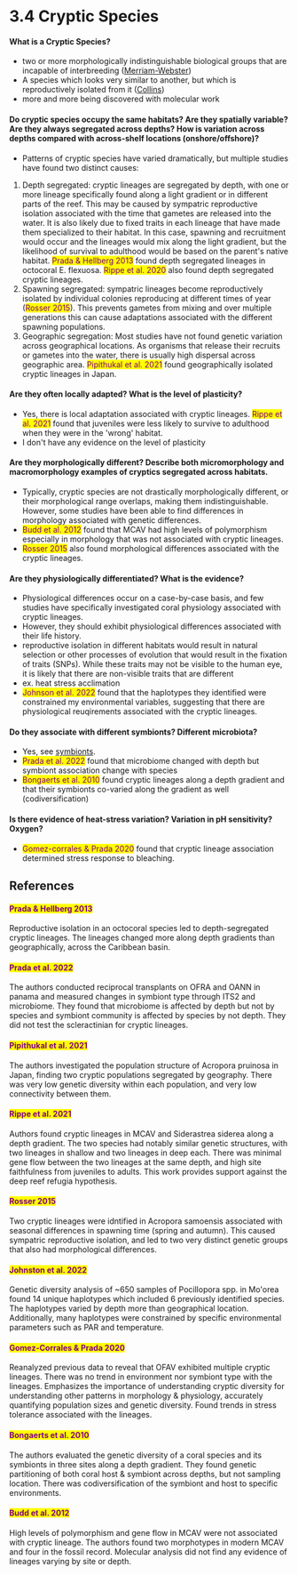 # 3.4 Cryptic Species

#### What is a Cryptic Species?&#x20;

* two or more morphologically indistinguishable biological groups that are incapable of interbreeding  ([Merriam-Webster](https://www.merriam-webster.com/dictionary/cryptic%20species))&#x20;
* A species which looks very similar to another, but which is reproductively isolated from it ([Collins](https://www.collinsdictionary.com/us/dictionary/english/cryptic-species))
* more and more being discovered with molecular work&#x20;

#### Do cryptic species occupy the same habitats? Are they spatially variable? Are they always segregated across depths? How is variation across depths compared with across-shelf locations (onshore/offshore)?&#x20;

* Patterns of cryptic species have varied dramatically, but multiple studies have found two distinct causes:

1. Depth segregated: cryptic lineages are segregated by depth, with one or more lineage specifically found along a light gradient or in different parts of the reef. This may be caused by sympatric reproductive isolation associated with the time that gametes are released into the water. It is also likely due to fixed traits in each lineage that have made them specialized to their habitat. In this case, spawning and recruitment would occur and the lineages would mix along the light gradient, but the likelihood of survival to adulthood would be based on the parent's native habitat. <mark style="color:purple;">Prada & Hellberg 2013</mark> found depth segregated lineages in octocoral E. flexuosa. <mark style="color:purple;">Rippe et al. 2020</mark> also found depth segregated cryptic lineages.&#x20;
2. Spawning segregated: sympatric lineages become reproductively isolated by individual colonies reproducing at different times of year (<mark style="color:purple;">Rosser 2015</mark>). This prevents gametes from mixing and over multiple generations this can cause adaptations associated with the different spawning populations.&#x20;
3. Geographic segregation: Most studies have not found genetic variation across geographical locations. As organisms that release their recruits or gametes into the water, there is usually high dispersal across geographic area. <mark style="color:purple;">Pipithukal et al. 2021</mark> found geographically isolated cryptic lineages in Japan.&#x20;

#### Are they often locally adapted? What is the level of plasticity?

* Yes, there is local adaptation associated with cryptic lineages. <mark style="color:purple;">Rippe et al. 2021</mark> found that juveniles were less likely to survive to adulthood when they were in the 'wrong' habitat.&#x20;
* I don't have any evidence on the level of plasticity

#### Are they morphologically different? Describe both micromorphology and macromorphology examples of cryptics segregated across habitats.

* Typically, cryptic species are not drastically morphologically different, or their morphological range overlaps, making them indistinguishable. However, some studies have been able to find differences in morphology associated with genetic differences.&#x20;
* <mark style="color:purple;">Budd et al. 2012</mark> found that MCAV had high levels of polymorphism especially in morphology that was not associated with cryptic lineages.&#x20;
* <mark style="color:purple;">Rosser 2015</mark> also found morphological differences associated with the cryptic lineages.&#x20;

#### Are they physiologically differentiated? What is the evidence?&#x20;

* Physiological differences occur on a case-by-case basis, and few studies have specifically investigated coral physiology associated with cryptic lineages.&#x20;
* However, they should exhibit physiological differences associated with their life history.&#x20;
* reproductive isolation in different habitats would result in natural selection or other processes of evolution that would result in the fixation of traits (SNPs). While these traits may not be visible to the human eye, it is likely that there are non-visible traits that are different&#x20;
* ex. heat stress acclimation&#x20;
* <mark style="color:purple;">Johnson et al. 2022</mark> found that the haplotypes they identified were constrained my environmental variables, suggesting that there are physiological reuqirements associated with the cryptic lineages.&#x20;

#### &#x20;Do they associate with different symbionts? Different microbiota?&#x20;

* Yes, see [symbionts](../2.-coral-biology/2.7-symbiosis.md). &#x20;
* <mark style="color:purple;">Prada et al. 2022</mark> found that microbiome changed with depth but symbiont association change with species
* <mark style="color:purple;">Bongaerts et al. 2010</mark> found cryptic lineages along a depth gradient and that their symbionts co-varied along the gradient as well (codiversification)

#### Is there evidence of heat-stress variation? Variation in pH sensitivity? Oxygen?

* <mark style="color:purple;">Gomez-corrales & Prada 2020</mark> found that cryptic  lineage association determined stress response to bleaching.&#x20;

## References

#### <mark style="color:purple;">Prada & Hellberg 2013</mark>&#x20;

Reproductive isolation in an octocoral species led to depth-segregated cryptic lineages. The lineages changed more along depth gradients than geographically,  across the Caribbean basin. &#x20;

#### <mark style="color:purple;">Prada et al. 2022</mark>

The authors conducted reciprocal transplants on OFRA and OANN in panama and measured changes in symbiont type through ITS2 and microbiome. They found that microbiome is affected by depth but not by species and symbiont community is affected by species by not depth. They did not test the scleractinian for cryptic lineages. &#x20;

#### <mark style="color:purple;">Pipithukal et al. 2021</mark>

The authors investigated the population structure of Acropora pruinosa in Japan, finding two cryptic populations segregated by geography. There was very low genetic diversity within each population, and very low connectivity between them.&#x20;

#### <mark style="color:purple;">Rippe et al. 2021</mark>

Authors found cryptic lineages in MCAV and Siderastrea siderea along a depth gradient. The two species had notably similar genetic structures, with two lineages in shallow and two lineages in deep each. There was minimal gene flow between the two lineages at the same depth, and high site faithfulness from juveniles to adults. This work provides support against the deep reef refugia hypothesis.&#x20;

#### <mark style="color:purple;">Rosser 2015</mark>

Two cryptic lineages were idntified in Acropora samoensis associated with seasonal differences in spawning time (spring and autumn). This caused sympatric reproductive isolation, and led to two very distinct genetic groups that also had morphological differences.&#x20;

#### <mark style="color:purple;">Johnston et al. 2022</mark>

Genetic diversity analysis of \~650 samples of Pocillopora spp. in Mo'orea found 14 unique haplotypes which included 6 previously identified species. The haplotypes varied by depth more than geographical location. Additionally, many haplotypes were constrained by specific environmental parameters such as PAR and temperature.&#x20;

#### <mark style="color:purple;">Gomez-Corrales & Prada 2020</mark>

Reanalyzed previous data to reveal that OFAV exhibited multiple cryptic lineages. There was no trend in environment nor symbiont type with the lineages. Emphasizes the importance of understanding cryptic diversity for understanding other patterns in morphology & physiology, accurately quantifying population sizes and genetic diversity. Found trends in stress tolerance associated with the lineages.&#x20;

#### <mark style="color:purple;">Bongaerts et al. 2010</mark>

The authors evaluated the genetic diversity of a coral species and its symbionts in three sites along a depth gradient. They found genetic partitioning of both coral host & symbiont across depths, but not sampling location. There was codiversification of the symbiont and host to specific environments.&#x20;

#### <mark style="color:purple;">Budd et al. 2012</mark>

High levels of polymorphism and gene flow in MCAV were not associated with cryptic lineage. The authors found two morphotypes in modern MCAV and four in the fossil record. Molecular analysis did not find any evidence of lineages varying by site or depth. &#x20;
